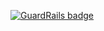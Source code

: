
[![GuardRails badge](https://badges.production.guardrails.io/bennythejudge/test_git.svg)](https://www.guardrails.io)
